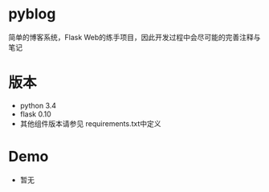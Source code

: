 # pyblog

简单的博客系统，Flask Web的练手项目，因此开发过程中会尽可能的完善注释与笔记

# 版本
- python 3.4
- flask 0.10
- 其他组件版本请参见 requirements.txt中定义

# Demo
- 暂无 

